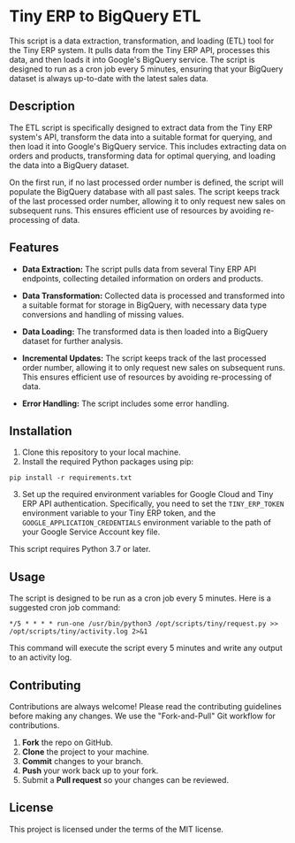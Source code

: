 # Tiny ERP to BigQuery ETL

This script is a data extraction, transformation, and loading (ETL) tool for the Tiny ERP system. It pulls data from the Tiny ERP API, processes this data, and then loads it into Google's BigQuery service. The script is designed to run as a cron job every 5 minutes, ensuring that your BigQuery dataset is always up-to-date with the latest sales data.

## Description

The ETL script is specifically designed to extract data from the Tiny ERP system's API, transform the data into a suitable format for querying, and then load it into Google's BigQuery service. This includes extracting data on orders and products, transforming data for optimal querying, and loading the data into a BigQuery dataset.

On the first run, if no last processed order number is defined, the script will populate the BigQuery database with all past sales. The script keeps track of the last processed order number, allowing it to only request new sales on subsequent runs. This ensures efficient use of resources by avoiding re-processing of data.

## Features

- **Data Extraction:** The script pulls data from several Tiny ERP API endpoints, collecting detailed information on orders and products.

- **Data Transformation:** Collected data is processed and transformed into a suitable format for storage in BigQuery, with necessary data type conversions and handling of missing values.

- **Data Loading:** The transformed data is then loaded into a BigQuery dataset for further analysis.

- **Incremental Updates:** The script keeps track of the last processed order number, allowing it to only request new sales on subsequent runs. This ensures efficient use of resources by avoiding re-processing of data.

- **Error Handling:** The script includes some error handling.

## Installation

1. Clone this repository to your local machine.
2. Install the required Python packages using pip:

```
pip install -r requirements.txt
```

3. Set up the required environment variables for Google Cloud and Tiny ERP API authentication.     Specifically, you need to set the `TINY_ERP_TOKEN` environment variable to your Tiny ERP token,     and the `GOOGLE_APPLICATION_CREDENTIALS` environment variable to the path of your Google Service Account key file.

This script requires Python 3.7 or later.

## Usage

The script is designed to be run as a cron job every 5 minutes. Here is a suggested cron job command:

```
*/5 * * * * run-one /usr/bin/python3 /opt/scripts/tiny/request.py >> /opt/scripts/tiny/activity.log 2>&1
```

This command will execute the script every 5 minutes and write any output to an activity log.

## Contributing

Contributions are always welcome! Please read the contributing guidelines before making any changes. We use the "Fork-and-Pull" Git workflow for contributions.

1. **Fork** the repo on GitHub.
2. **Clone** the project to your machine.
3. **Commit** changes to your branch.
4. **Push** your work back up to your fork.
5. Submit a **Pull request** so your changes can be reviewed.

## License

This project is licensed under the terms of the MIT license.

